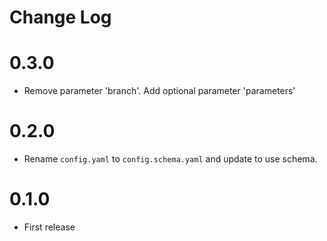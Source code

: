 # Change Log

# 0.3.0

- Remove parameter 'branch'. Add optional parameter 'parameters'

# 0.2.0

- Rename `config.yaml` to `config.schema.yaml` and update to use schema.

# 0.1.0

- First release
